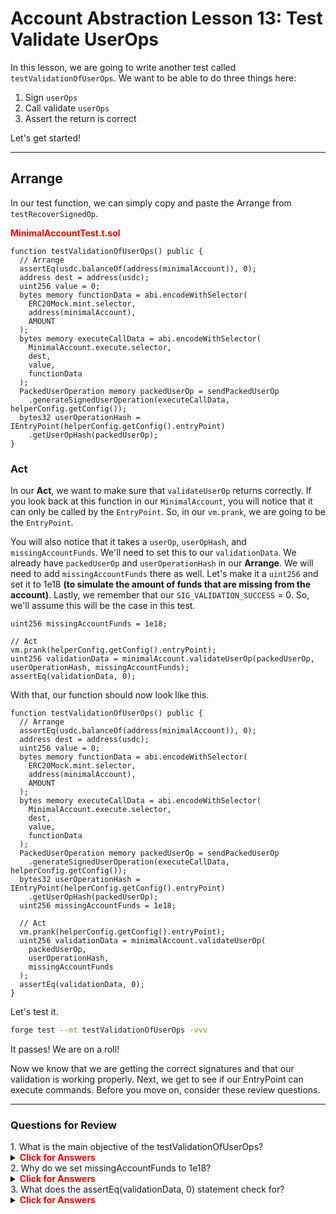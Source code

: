 # Account Abstraction Lesson 13: Test Validate UserOps

In this lesson, we are going to write another test called `testValidationOfUserOps`. We want to be able to do three things here:

1. Sign `userOps`
2. Call validate `userOps`
3. Assert the return is correct

Let's get started!

---

## Arrange

In our test function, we can simply copy and paste the Arrange from `testRecoverSignedOp`.

**<span style="color:red">MinimalAccountTest.t.sol</span>**

```solidity
function testValidationOfUserOps() public {
  // Arrange
  assertEq(usdc.balanceOf(address(minimalAccount)), 0);
  address dest = address(usdc);
  uint256 value = 0;
  bytes memory functionData = abi.encodeWithSelector(
    ERC20Mock.mint.selector,
    address(minimalAccount),
    AMOUNT
  );
  bytes memory executeCallData = abi.encodeWithSelector(
    MinimalAccount.execute.selector,
    dest,
    value,
    functionData
  );
  PackedUserOperation memory packedUserOp = sendPackedUserOp
    .generateSignedUserOperation(executeCallData, helperConfig.getConfig());
  bytes32 userOperationHash = IEntryPoint(helperConfig.getConfig().entryPoint)
    .getUserOpHash(packedUserOp);
}
```

### Act

In our **Act**, we want to make sure that `validateUserOp` returns correctly. If you look back at this function in our `MinimalAccount`, you will notice that it can only be called by the `EntryPoint`. So, in our `vm.prank`, we are going to be the `EntryPoint`.

You will also notice that it takes a `userOp`, `userOpHash`, and `missingAccountFunds`. We'll need to set this to our `validationData`. We already have `packedUserOp` and `userOperationHash` in our **Arrange**. We will need to add `missingAccountFunds` there as well. Let's make it a `uint256` and set it to 1e18 **(to simulate the amount of funds that are missing from the account)**. Lastly, we remember that our `SIG_VALIDATION_SUCCESS` = 0. So, we'll assume this will be the case in this test.

```solidity
uint256 missingAccountFunds = 1e18;

// Act
vm.prank(helperConfig.getConfig().entryPoint);
uint256 validationData = minimalAccount.validateUserOp(packedUserOp, userOperationHash, missingAccountFunds);
assertEq(validationData, 0);
```

With that, our function should now look like this.

```solidity
function testValidationOfUserOps() public {
  // Arrange
  assertEq(usdc.balanceOf(address(minimalAccount)), 0);
  address dest = address(usdc);
  uint256 value = 0;
  bytes memory functionData = abi.encodeWithSelector(
    ERC20Mock.mint.selector,
    address(minimalAccount),
    AMOUNT
  );
  bytes memory executeCallData = abi.encodeWithSelector(
    MinimalAccount.execute.selector,
    dest,
    value,
    functionData
  );
  PackedUserOperation memory packedUserOp = sendPackedUserOp
    .generateSignedUserOperation(executeCallData, helperConfig.getConfig());
  bytes32 userOperationHash = IEntryPoint(helperConfig.getConfig().entryPoint)
    .getUserOpHash(packedUserOp);
  uint256 missingAccountFunds = 1e18;

  // Act
  vm.prank(helperConfig.getConfig().entryPoint);
  uint256 validationData = minimalAccount.validateUserOp(
    packedUserOp,
    userOperationHash,
    missingAccountFunds
  );
  assertEq(validationData, 0);
}
```

Let's test it.

```bash
forge test --mt testValidationOfUserOps -vvv
```

It passes! We are on a roll!

Now we know that we are getting the correct signatures and that our validation is working properly. Next, we get to see if our EntryPoint can execute commands. Before you move on, consider these review questions.

---

### Questions for Review

<summary>1. What is the main objective of the testValidationOfUserOps?</summary>

<details>

**<summary><span style="color:red">Click for Answers</span></summary>**

```Solidity
The main objective is to sign userOps, call validateUserOp, and assert that the return value is correct.

```

</details>

<summary>2. Why do we set missingAccountFunds to 1e18?</summary>

<details>

**<summary><span style="color:red">Click for Answers</span></summary>**

It simulates the amount of funds that are missing from the account, which is required for the validateUserOp function.

</details>

<summary>3. What does the assertEq(validationData, 0) statement check for?</summary>

<details>

**<summary><span style="color:red">Click for Answers</span></summary>**

It checks that the validateUserOp function returns 0, indicating that the signature validation was successful.

</details>
